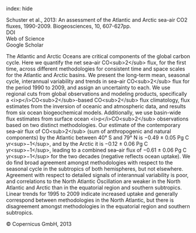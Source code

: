 index: hide

<div class="Citation">

  <div class="Citation-body">
    <div class="Citation-text">Schuster et al., 2013: An assessment of the Atlantic and Arctic sea-air CO2 fluxes, 1990-2009. <span class="Article-journal">Biogeosciences, </span><span class="Article-volume">10, </span>607-627pp.</div>
    <div class="Citation-links">
      <div class="CitationLink" data-href="https://doi.org/10.5194/bg-10-607-2013">
        <div class="CitationLink-icon CitationLink-Doi"></div>
        <div class="CitationLink-text">DOI</div>
      </div>
      <div class="CitationLink" data-href="http://cel.webofknowledge.com/InboundService.do?customersID=atyponcel&smartRedirect=yes&mode=FullRecord&IsProductCode=Yes&product=CEL&Init=Yes&Func=Frame&action=retrieve&SrcApp=literatum&SrcAuth=atyponcel&SID=7CNc3cIRaBKjGbSujFM&UT=WOS:000314173700039">
        <div class="CitationLink-icon CitationLink-Isi"></div>
        <div class="CitationLink-text">Web of Science</div>
      </div>
      <div class="CitationLink" data-href="https://scholar.google.com/scholar?q=10.5194/bg-10-607-2013">
        <div class="CitationLink-icon CitationLink-Scholar"></div>
        <div class="CitationLink-text">Google Scholar</div>
      </div>
    </div>
  </div>
</div>

The Atlantic and Arctic Oceans are critical components of the global carbon cycle. Here we quantify the net sea–air CO&lt;sub&gt;2&lt;/sub&gt; flux, for the first time, across different methodologies for consistent time and space scales for the Atlantic and Arctic basins. We present the long-term mean, seasonal cycle, interannual variability and trends in sea–air CO&lt;sub&gt;2&lt;/sub&gt; flux for the period 1990 to 2009, and assign an uncertainty to each. We use regional cuts from global observations and modeling products, specifically a &lt;i&gt;p&lt;/i&gt;CO&lt;sub&gt;2&lt;/sub&gt;-based CO&lt;sub&gt;2&lt;/sub&gt; flux climatology, flux estimates from the inversion of oceanic and atmospheric data, and results from six ocean biogeochemical models. Additionally, we use basin-wide flux estimates from surface ocean &lt;i&gt;p&lt;/i&gt;CO&lt;sub&gt;2&lt;/sub&gt; observations based on two distinct methodologies. Our estimate of the contemporary sea–air flux of CO&lt;sub&gt;2&lt;/sub&gt; (sum of anthropogenic and natural components) by the Atlantic between 40° S and 79° N is −0.49 ± 0.05 Pg C yr&lt;sup&gt;−1&lt;/sup&gt;, and by the Arctic it is −0.12 ± 0.06 Pg C yr&lt;sup&gt;−1&lt;/sup&gt;, leading to a combined sea–air flux of −0.61 ± 0.06 Pg C yr&lt;sup&gt;−1&lt;/sup&gt; for the two decades (negative reflects ocean uptake). We do find broad agreement amongst methodologies with respect to the seasonal cycle in the subtropics of both hemispheres, but not elsewhere. Agreement with respect to detailed signals of interannual variability is poor, and correlations to the North Atlantic Oscillation are weaker in the North Atlantic and Arctic than in the equatorial region and southern subtropics. Linear trends for 1995 to 2009 indicate increased uptake and generally correspond between methodologies in the North Atlantic, but there is disagreement amongst methodologies in the equatorial region and southern subtropics.

<div class="Citation-copy">
&copy; Copernicus GmbH, 2013
</div>